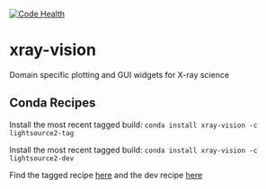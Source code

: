[![Code Health](https://landscape.io/github/Nikea/xray-vision/master/landscape.svg?style=flat)](https://landscape.io/github/Nikea/xray-vision/master)


xray-vision
===========

Domain specific plotting and GUI widgets for X-ray science

## Conda Recipes

Install the most recent tagged build: `conda install xray-vision -c lightsource2-tag`

Install the most recent tagged build: `conda install xray-vision -c lightsource2-dev`

Find the tagged recipe [here](https://github.com/NSLS-II/lightsource2-recipes/tree/master/recipes-tag/xray-vision) and the dev recipe [here](https://github.com/NSLS-II/lightsource2-recipes/tree/master/recipes-dev/xray-vision)
